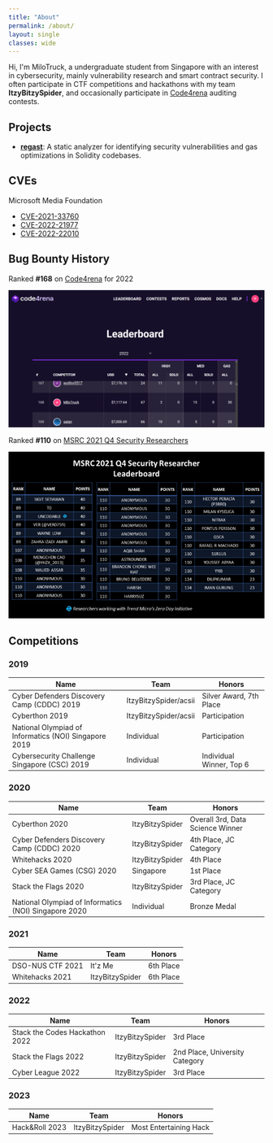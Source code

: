 ```yaml
---
title: "About"
permalink: /about/
layout: single
classes: wide
---
```


Hi, I'm MiloTruck, a undergraduate student from Singapore with an interest in cybersecurity, mainly vulnerability research and smart contract security. I often participate in CTF competitions and hackathons with my team **ItzyBitzySpider**, and occasionally participate in [Code4rena](https://code4rena.com/) auditing contests.

## Projects
* [**regast**](https://github.com/MiloTruck/regast): A static analyzer for identifying security vulnerabilities and gas optimizations in Solidity codebases.

## CVEs

Microsoft Media Foundation
* [CVE-2021-33760](/blog/CVE-2021-33760)
* [CVE-2022-21977](/blog/CVE-2022-21977)
* [CVE-2022-22010](/blog/CVE-2022-22010)

## Bug Bounty History

Ranked **#168** on [Code4rena](https://code4rena.com/) for 2022

<img src="https://raw.githubusercontent.com/MiloTruck/MiloTruck.github.io/master/assets/images/Code4rena%20Leaderboard%202022.png" width="800">

Ranked **#110** on [MSRC 2021 Q4 Security Researchers](https://msrc.microsoft.com/blog/2022/02/congratulations-to-the-top-msrc-2021-q4-security-researchers/)

<img src="https://raw.githubusercontent.com/MiloTruck/MiloTruck.github.io/master/assets/images/MSRC%202021%20Q4%20Leaderboard.png" width="800">


## Competitions

### 2019

| Name                                                  | Team                  | Honors                   |
| ----------------------------------------------------- | --------------------- | ------------------------ |
| Cyber Defenders Discovery Camp (CDDC) 2019            | ItzyBitzySpider/acsii | Silver Award, 7th Place  |
| Cyberthon 2019                                        | ItzyBitzySpider/acsii | Participation            |
| National Olympiad of Informatics (NOI) Singapore 2019 | Individual            | Participation            |
| Cybersecurity Challenge Singapore (CSC) 2019          | Individual            | Individual Winner, Top 6 |

### 2020

| Name                                                  | Team            | Honors                           |
| ----------------------------------------------------- | --------------- | -------------------------------- |
| Cyberthon 2020                                        | ItzyBitzySpider | Overall 3rd, Data Science Winner |
| Cyber Defenders Discovery Camp (CDDC) 2020            | ItzyBitzySpider | 4th Place, JC Category           |
| Whitehacks 2020                                       | ItzyBitzySpider | 4th Place                        |
| Cyber SEA Games (CSG) 2020                            | Singapore       | 1st Place                        |
| Stack the Flags 2020                                  | ItzyBitzySpider | 3rd Place, JC Category           |
| National Olympiad of Informatics (NOI) Singapore 2020 | Individual      | Bronze Medal                     |

### 2021

| Name             | Team            | Honors    |
| ---------------- | --------------- | --------- |
| DSO-NUS CTF 2021 | It'z Me         | 6th Place |
| Whitehacks 2021  | ItzyBitzySpider | 6th Place |

### 2022

| Name                           | Team            | Honors                         |
| ------------------------------ | --------------- | ------------------------------ |
| Stack the Codes Hackathon 2022 | ItzyBitzySpider | 3rd Place                      |
| Stack the Flags 2022           | ItzyBitzySpider | 2nd Place, University Category |
| Cyber League 2022              | ItzyBitzySpider | 3rd Place                      |

### 2023

| Name           | Team            | Honors                 |
| -------------- | --------------- | ---------------------- |
| Hack&Roll 2023 | ItzyBitzySpider | Most Entertaining Hack |
